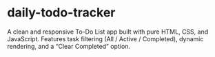 # daily-todo-tracker
A clean and responsive To-Do List app built with pure HTML, CSS, and JavaScript. Features task filtering (All / Active / Completed), dynamic rendering, and a “Clear Completed” option.
